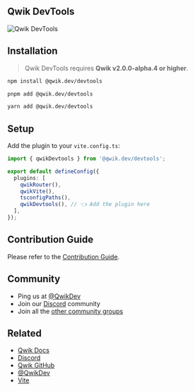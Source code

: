 ## Qwik DevTools

![Qwik DevTools](https://raw.github.com/QwikDev/devtools/main/assets/screenshot.png)

## Installation

> Qwik DevTools requires **Qwik v2.0.0-alpha.4 or higher**.

```bash copy
npm install @qwik.dev/devtools
```

```bash copy
pnpm add @qwik.dev/devtools
```

```bash copy
yarn add @qwik.dev/devtools
```

## Setup

Add the plugin to your `vite.config.ts`:

```ts copy
import { qwikDevtools } from '@qwik.dev/devtools';

export default defineConfig({
  plugins: [
    qwikRouter(),
    qwikVite(),
    tsconfigPaths(),
    qwikDevtools(), // 👈 Add the plugin here
  ],
});
```

## Contribution Guide

Please refer to the [Contribution Guide](./CONTRIBUTING.md).

## Community

- Ping us at [@QwikDev](https://twitter.com/QwikDev)
- Join our [Discord](https://qwik.dev/chat) community
- Join all the [other community groups](https://qwik.dev/ecosystem/#community)

## Related

- [Qwik Docs](https://qwik.dev/)
- [Discord](https://qwik.dev/chat)
- [Qwik GitHub](https://github.com/QwikDev/qwik)
- [@QwikDev](https://twitter.com/QwikDev)
- [Vite](https://vitejs.dev/)

